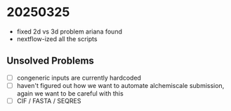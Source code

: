 # 20250325
- fixed 2d vs 3d problem ariana found
- nextflow-ized all the scripts
## Unsolved Problems

- [ ] congeneric inputs are currently hardcoded
- [ ] haven't figured out how we want to automate alchemiscale submission, again we want to be careful with this
- [ ] CIF / FASTA / SEQRES
